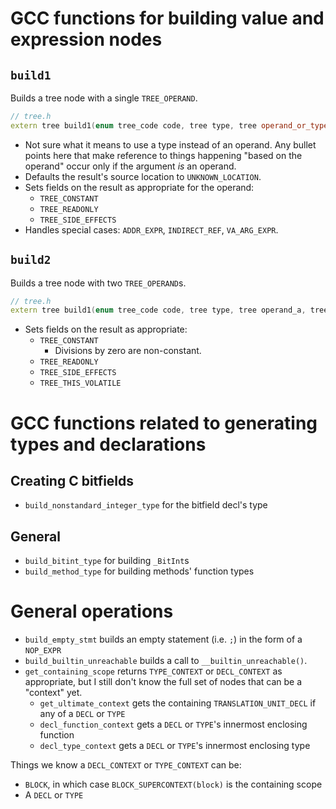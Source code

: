
# GCC functions for building value and expression nodes

## `build1`

Builds a tree node with a single `TREE_OPERAND`.

```c++
// tree.h
extern tree build1(enum tree_code code, tree type, tree operand_or_type);
```

* Not sure what it means to use a type instead of an operand. Any bullet points here that make reference to things happening "based on the operand" occur only if the argument *is* an operand.
* Defaults the result's source location to `UNKNOWN_LOCATION`.
* Sets fields on the result as appropriate for the operand:
  * `TREE_CONSTANT`
  * `TREE_READONLY`
  * `TREE_SIDE_EFFECTS`
* Handles special cases: `ADDR_EXPR`, `INDIRECT_REF`, `VA_ARG_EXPR`.


## `build2`

Builds a tree node with two `TREE_OPERAND`s.

```c++
// tree.h
extern tree build1(enum tree_code code, tree type, tree operand_a, tree operand_b);
```

* Sets fields on the result as appropriate:
  * `TREE_CONSTANT`
    * Divisions by zero are non-constant.
  * `TREE_READONLY`
  * `TREE_SIDE_EFFECTS`
  * `TREE_THIS_VOLATILE`


# GCC functions related to generating types and declarations

## Creating C bitfields

* `build_nonstandard_integer_type` for the bitfield decl's type

## General

* `build_bitint_type` for building `_BitInt`s
* `build_method_type` for building methods' function types


# General operations

* `build_empty_stmt` builds an empty statement (i.e. `;`) in the form of a `NOP_EXPR`
* `build_builtin_unreachable` builds a call to `__builtin_unreachable()`.
* `get_containing_scope` returns `TYPE_CONTEXT` or `DECL_CONTEXT` as appropriate, but I still don't know the full set of nodes that can be a "context" yet.
  * `get_ultimate_context` gets the containing `TRANSLATION_UNIT_DECL` if any of a `DECL` or `TYPE`
  * `decl_function_context` gets a `DECL` or `TYPE`'s innermost enclosing function
  * `decl_type_context` gets a `DECL` or `TYPE`'s innermost enclosing type

Things we know a `DECL_CONTEXT` or `TYPE_CONTEXT` can be:

* `BLOCK`, in which case `BLOCK_SUPERCONTEXT(block)` is the containing scope
* A `DECL` or `TYPE`